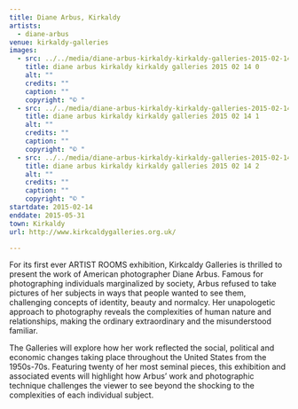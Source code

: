 ```yaml
---
title: Diane Arbus, Kirkaldy
artists:
  - diane-arbus
venue: kirkaldy-galleries
images:
  - src: ../../media/diane-arbus-kirkaldy-kirkaldy-galleries-2015-02-14-0.webp
    title: diane arbus kirkaldy kirkaldy galleries 2015 02 14 0
    alt: ""
    credits: ""
    caption: ""
    copyright: "© "
  - src: ../../media/diane-arbus-kirkaldy-kirkaldy-galleries-2015-02-14-1.webp
    title: diane arbus kirkaldy kirkaldy galleries 2015 02 14 1
    alt: ""
    credits: ""
    caption: ""
    copyright: "© "
  - src: ../../media/diane-arbus-kirkaldy-kirkaldy-galleries-2015-02-14-2.webp
    title: diane arbus kirkaldy kirkaldy galleries 2015 02 14 2
    alt: ""
    credits: ""
    caption: ""
    copyright: "© "
startdate: 2015-02-14
enddate: 2015-05-31
town: Kirkaldy
url: http://www.kirkcaldygalleries.org.uk/

---
```


For its first ever ARTIST ROOMS exhibition, Kirkcaldy Galleries is thrilled to present the work of American photographer Diane Arbus. Famous for photographing individuals marginalized by society, Arbus refused to take pictures of her subjects in ways that people wanted to see them, challenging concepts of identity, beauty and normalcy. Her unapologetic approach to photography reveals the complexities of human nature and relationships, making the ordinary extraordinary and the misunderstood familiar.

The Galleries will explore how her work reflected the social, political and economic changes taking place throughout the United States from the 1950s-70s. Featuring twenty of her most seminal pieces, this exhibition and associated events will highlight how Arbus’ work and photographic technique challenges the viewer to see beyond the shocking to the complexities of each individual subject.